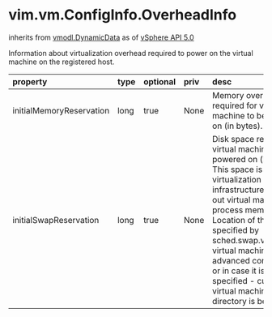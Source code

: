 vim.vm.ConfigInfo.OverheadInfo
==============================
inherits from [vmodl.DynamicData](docs/vmodl.DynamicData.md)
as of [vSphere API 5.0](vim.version.md#vim.version.version7)


Information about virtualization overhead required to power on the  virtual machine on the registered host.

| property | type | optional | priv | desc |
|:---------|:-----|:---------|:-----|:-----|
| initialMemoryReservation | long | true | None | Memory overhead required for virtual machine to be powered on (in bytes). |
| initialSwapReservation | long | true | None | Disk space required for virtual machine to be powered on (in bytes).  This space is used by virtualization infrastructure to swap out  virtual machine process memory. Location of the file is specified by  sched.swap.vmxSwapDir virtual machinge advanced config option or  in case it is not specified - current virtual machine home directory  is being used. |


